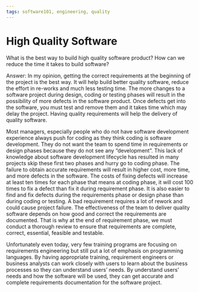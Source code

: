 ```yaml
---
tags: software101, engineering, quality
---
```

# High Quality Software

What is the best way to build high quality software product? How can we reduce the time it takes to build software?

Answer: In my opinion, getting the correct requirements at the beginning of the project is the best way. It will help build better quality software, reduce the effort in re-works and much less testing time. The more changes to a software project during design, coding or testing phases will result in the possibility of more defects in the software product. Once defects get into the software, you must test and remove them and it takes time which may delay the project. Having quality requirements will help the delivery of quality software.

Most managers, especially people who do not have software development experience always push for coding as they think coding is software development. They do not want the team to spend time in requirements or design phases because they do not see any “development”. This lack of knowledge about software development lifecycle has resulted in many projects skip these first two phases and hurry go to coding phase. The failure to obtain accurate requirements will result in higher cost, more time, and more defects in the software. The costs of fixing defects will increase at least ten times for each phase that means at coding phase, it will cost 100 times to fix a defect than fix it during requirement phase. It is also easier to find and fix defects during the requirements phase or design phase than during coding or testing. A bad requirement requires a lot of rework and could cause project failure. The effectiveness of the team to deliver quality software depends on how good and correct the requirements are documented. That is why at the end of requirement phase, we must conduct a thorough review to ensure that requirements are complete, correct, essential, feasible and testable.

Unfortunately even today, very few training programs are focusing on requirements engineering but still put a lot of emphasis on programming languages. By having appropriate training, requirement engineers or business analysts can work closely with users to learn about the business processes so they can understand users’ needs. By understand users’ needs and how the software will be used, they can get accurate and complete requirements documentation for the software project.